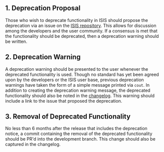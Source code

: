 ## 1. Deprecation Proposal
Those who wish to deprecate functionality in ISIS should propose the deprecation via an issue on the [ISIS repository](https://github.com/DOI-USGS/ISIS3/issues).  This allows for discussion among the developers and the user community.  If a consensus is met that the functionality should be deprecated, then a deprecation warning should be written.

## 2. Deprecation Warning
A deprecation warning should be presented to the user whenever the deprecated functionality is used.  Though no standard has yet been agreed upon by the developers or the ISIS user base, previous deprecation warnings have taken the form of a simple message printed via `cout`.  In addition to creating the deprecation warning message, the deprecated functionality should also be noted in the [changelog](https://github.com/DOI-USGS/ISIS3/blob/dev/CHANGELOG.md).  This warning should include a link to the issue that proposed the deprecation.

## 3. Removal of Deprecated Functionality
No less than 6 months after the release that includes the deprecation notice, a commit containing the removal of the deprecated functionality should be PR'd into the development branch.  This change should also be captured in the changelog.